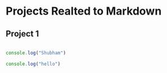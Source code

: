 # Projects Realted to Markdown



## Project 1

```javascript

console.log("Shubham")

console.log("hello")




```